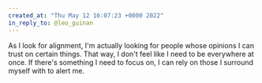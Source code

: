```yaml
---
created_at: "Thu May 12 16:07:23 +0000 2022"
in_reply_to: @leo_guinan
---
```


As I look for alignment, I'm actually looking for people whose opinions I can trust on certain things. That way, I don't feel like I need to be everywhere at once. If there's something I need to focus on, I can rely on those I surround myself with to alert me.